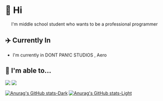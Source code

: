 # 👋 Hi
<center>I'm middle school student who wants to be a professional programmer</center>

## ✈️ Currently In
- I'm currently in DONT PAN!C STUDIOS , Aero

## 💠 I'm able to...
<img src="https://img.shields.io/badge/csharp-239120?style=flat-square&logo=csharp&logoColor=white"/> <img src="https://img.shields.io/badge/python-239120?style=flat-square&logo=Python&logoColor=white"/>

[![Anurag's GitHub stats-Dark](https://github-readme-stats.vercel.app/api?username=sujeb2&show_icons=true&theme=dark#gh-dark-mode-only)](https://github.com/anuraghazra/github-readme-stats#gh-dark-mode-only)
[![Anurag's GitHub stats-Light](https://github-readme-stats.vercel.app/api?username=sujeb2&show_icons=true&theme=default#gh-light-mode-only)](https://github.com/anuraghazra/github-readme-stats#gh-light-mode-only)

